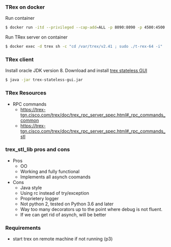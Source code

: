 
### TRex on docker
Run container
```bash
$ docker run -itd --privileged --cap-add=ALL -p 8090:8090 -p 4500:4500 -p 4501:4501 -p 4507:4507 --name trex trexcisco/trex:latest
```
Run TRex server on container
```bash
$ docker exec -d trex sh -c "cd /var/trex/v2.41 ; sudo ./t-rex-64 -i" 
```
### TRex client
Install oracle JDK version 8.
Download and install [trex stateless GUI](https://github.com/cisco-system-traffic-generator/trex-stateless-gui/releases)
```bash
$ java -jar trex-stateless-gui.jar
```

### TRex Resources
- RPC commands
  - https://trex-tgn.cisco.com/trex/doc/trex_rpc_server_spec.html#_rpc_commands_common
  - https://trex-tgn.cisco.com/trex/doc/trex_rpc_server_spec.html#_rpc_commands_stl

### trex_stl_lib pros and cons
- Pros
  - OO
  - Working and fully functional
  - Implements all asynch coomands 
- Cons
  - Java style
  - Using rc instead of try/exception
  - Proprietery logger
  - Not python 2, tested on Python 3.6 and later
  - Way too many decorators up to the point where debug is not fluent.
  - If we can get rid of asynch, will be better

### Requirements
- start trex on remote machine if not running (p3)

